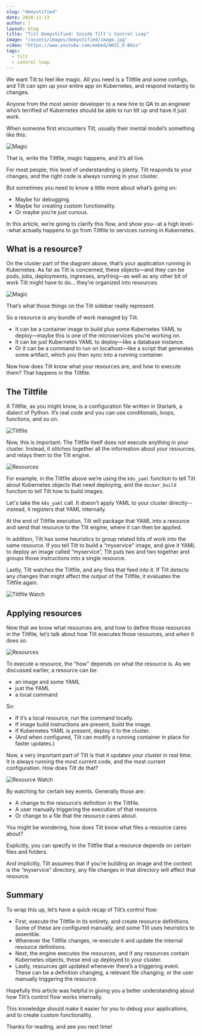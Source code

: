 ```yaml
---
slug: "demystified"
date: 2020-11-13
author: l
layout: blog
title: "Tilt Demystified: Inside Tilt's Control Loop"
image: "/assets/images/demystified/image.jpg"
video: "https://www.youtube.com/embed/mN31_O-B4ss"
tags:
  - tilt
  - control loop
---
```


We want Tilt to feel like magic. All you need is a Tiltfile and some configs, and Tilt can spin up your entire app on Kubernetes, and respond instantly to changes.

Anyone from the most senior developer to a new hire to QA to an engineer who’s terrified of Kubernetes should be able to run tilt up and have it just work.

When someone first encounters Tilt, usually their mental model’s something like this:

![Magic](/assets/images/demystified/02.jpg)

That is, write the Tiltfile, magic happens, and it’s all live. 

For most people, this level of understanding is plenty. Tilt responds to your changes, and the right code is always running in your cluster.

 But sometimes you need to know a little more about what’s going on: 
 
 - Maybe for debugging. 
 - Maybe for creating custom functionality. 
 - Or maybe you’re just curious.
 
 In this article, we’re going to clarify this flow, and show you--at a high level--what actually happens to go from Tiltfile to services running in Kubernetes.

## What is a resource?

On the cluster part of the diagram above, that’s your application running in Kubernetes. As far as Tilt is concerned, these objects—and they can be pods, jobs, deployments, ingresses, anything—as well as any other bit of work Tilt might have to do… they’re organized into resources. 

![Magic](/assets/images/demystified/03.jpg)

That’s what those things on the Tilt sidebar really represent.

So a resource is any bundle of work managed by Tilt. 

- It can be a container image to build plus some Kubernetes YAML to deploy—maybe this is one of the microservices you’re working on. 
- It can be just Kubernetes YAML to deploy—like a database instance. 
- Or it can be a command to run on localhost—like a script that generates some artifact, which you then sync into a running container. 

Now how does Tilt know what your resources are, and how to execute them? That happens in the Tiltfile.

## The Tiltfile

A Tiltfile, as you might know, is a configuration file written in Starlark, a dialect of Python. It’s real code and you can use conditionals, loops, functions, and so on.

![Tiltfile](/assets/images/demystified/01.jpg)

Now, this is important: The Tiltfile itself does *not*  execute anything in your cluster. Instead, it stitches together all the information about your resources, and relays them to the Tilt engine.

![Resources](/assets/images/demystified/04.jpg)

For example, in the Tiltfile above we’re using the `k8s_yaml` function to tell Tilt about Kubernetes objects that need deploying, and the `docker_build` function to tell Tilt how to build images. 

Let's take the `k8s_yaml` call. It doesn’t apply YAML to your cluster directly--instead, it registers that YAML internally. 

At the end of Tiltfile execution, Tilt will package that YAML into a resource and send that resource to the Tilt engine, where it can then be applied.

In addition, Tilt has some heuristics to group related bits of work into the same resource. If you tell Tilt to build a “myservice” image, and give it YAML to deploy an image called “myservice”, Tilt puts two and two together and groups those instructions into a single resource.

Lastly, Tilt watches the Tiltfile, and any files that feed into it. If Tilt detects any changes that might affect the output of the Tiltfile, it evaluates the Tiltfile again.

![Tiltfile Watch](/assets/images/demystified/05.jpg)

## Applying resources

Now that we know what resources are, and how to define those resources in the Tiltfile, let’s talk about *how* Tilt executes those resources, and *when* it does so.

![Resources](/assets/images/demystified/07.jpg)

To execute a resource, the "how" depends on what the resource is. As we discussed earlier, a resource can be:

- an image and some YAML
- just the YAML
- a local command 

So: 

- If it’s a local resource, run the command locally. 
- If image build instructions are present, build the image. 
- If Kubernetes YAML is present, deploy it to the cluster. 
- (And when configured, Tilt can modify a running container in place for faster updates.) 

Now, a very important part of Tilt is that it updates your cluster in real time. It is always running the most current code, and the most current configuration. How does Tilt do that? 

![Resource Watch](/assets/images/demystified/06.jpg)

By watching for certain key events. Generally those are: 

- A change to the resource’s definition in the Tiltfile. 
- A user manually triggering the execution of that resource. 
- Or change to a file that the resource cares about.

You might be wondering, how does Tilt know what files a resource cares about? 

Explicitly, you can specify in the Tiltfile that a resource depends on certain files and folders. 

And implicitly, Tilt assumes that if you’re building an image and the context is the “myservice” directory, any file changes in that directory will affect that resource.

## Summary

To wrap this up, let’s have a quick recap of Tilt’s control flow: 

- First, execute the Tiltfile in its entirety, and create resource definitions. Some of these are configured manually, and some Tilt uses heuristics to assemble. 
- Whenever the Tiltfile changes, re-execute it and update the internal resource definitions.
-  Next, the engine  executes the resources, and if any resources contain Kubernetes objects, these end up deployed to your cluster. 
- Lastly, resources get updated whenever there’s a triggering event. These can be a definition changing, a relevant file changing, or the user manually triggering the resource.

Hopefully this article was helpful in giving you a better understanding about how Tilt’s control flow works internally. 

This knowledge should make it easier for you to debug your applications, and to create custom functionality. 

Thanks for reading, and see you next time!
